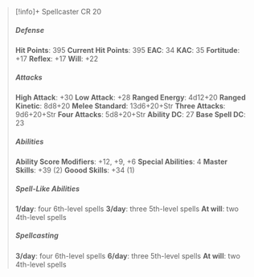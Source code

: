 > [!info]+ Spellcaster CR 20
> ##### Defense
> **Hit Points**: 395
> **Current Hit Points**: 395
> **EAC**: 34
> **KAC**: 35
> **Fortitude**: +17
> **Reflex**: +17
> **Will**: +22
> ##### Attacks
> **High Attack**: +30
> **Low Attack**: +28
> **Ranged Energy**: 4d12+20
> **Ranged Kinetic**: 8d8+20
> **Melee Standard**: 13d6+20+Str
> **Three Attacks**: 9d6+20+Str
> **Four Attacks**: 5d8+20+Str
> **Ability DC**: 27
> **Base Spell DC**: 23
> ##### Abilities
> **Ability Score Modifiers**: +12, +9, +6
> **Special Abilities**: 4
> **Master Skills**: +39 (2)
> **Goood Skills**: +34 (1)
> ##### Spell-Like Abilities
> **1/day**: four 6th-level spells
> **3/day**: three 5th-level spells
> **At will**: two 4th-level spells
> ##### Spellcasting
> **3/day**: four 6th-level spells
> **6/day**: three 5th-level spells
> **At will**: two 4th-level spells
